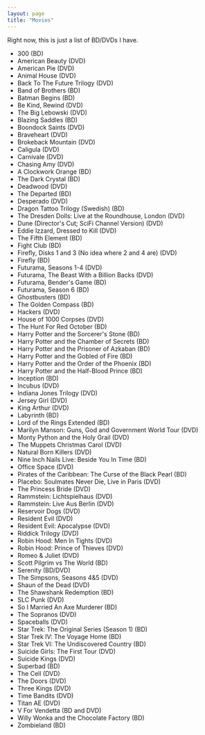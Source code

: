 ```yaml
---
layout: page
title: "Movies"
---
```

Right now, this is just a list of BD/DVDs I have.

* 300 (BD)
* American Beauty (DVD)
* American Pie (DVD)
* Animal House (DVD)
* Back To The Future Trilogy (DVD)
* Band of Brothers (BD)
* Batman Begins (BD)
* Be Kind, Rewind (DVD)
* The Big Lebowski (DVD)
* Blazing Saddles (BD)
* Boondock Saints (DVD)
* Braveheart (DVD)
* Brokeback Mountain (DVD)
* Caligula (DVD)
* Carnivale (DVD)
* Chasing Amy (DVD)
* A Clockwork Orange (BD)
* The Dark Crystal (BD)
* Deadwood (DVD)
* The Departed (BD)
* Desperado (DVD)
* Dragon Tattoo Trilogy (Swedish) (BD)
* The Dresden Dolls: Live at the Roundhouse, London (DVD)
* Dune (Director's Cut; SciFi Channel Version) (DVD)
* Eddie Izzard, Dressed to Kill (DVD)
* The Fifth Element (BD)
* Fight Club (BD)
* Firefly, Disks 1 and 3 (No idea where 2 and 4 are) (DVD)
* Firefly (BD)
* Futurama, Seasons 1-4 (DVD)
* Futurama, The Beast With a Billion Backs (DVD)
* Futurama, Bender's Game (BD)
* Futurama, Season 6 (BD)
* Ghostbusters (BD)
* The Golden Compass (BD)
* Hackers (DVD)
* House of 1000 Corpses (DVD)
* The Hunt For Red October (BD)
* Harry Potter and the Sorcerer's Stone (BD)
* Harry Potter and the Chamber of Secrets (BD)
* Harry Potter and the Prisoner of Azkaban (BD)
* Harry Potter and the Gobled of Fire (BD)
* Harry Potter and the Order of the Phoenix (BD)
* Harry Potter and the Half-Blood Prince (BD)
* Inception (BD)
* Incubus (DVD)
* Indiana Jones Trilogy (DVD)
* Jersey Girl (DVD)
* King Arthur (DVD)
* Labyrinth (BD)
* Lord of the Rings Extended (BD)
* Marilyn Manson: Guns, God and Government World Tour (DVD)
* Monty Python and the Holy Grail (DVD)
* The Muppets Christmas Carol (DVD)
* Natural Born Killers (DVD)
* Nine Inch Nails Live: Beside You In Time (BD)
* Office Space (DVD)
* Pirates of the Caribbean: The Curse of the Black Pearl (BD)
* Placebo: Soulmates Never Die, Live in Paris (DVD)
* The Princess Bride (DVD)
* Rammstein: Lichtspielhaus (DVD)
* Rammstein: Live Aus Berlin (DVD)
* Reservoir Dogs (DVD)
* Resident Evil (DVD)
* Resident Evil: Apocalypse (DVD)
* Riddick Trilogy (DVD)
* Robin Hood: Men In Tights (DVD)
* Robin Hood: Prince of Thieves (DVD)
* Romeo & Juliet (DVD)
* Scott Pilgrim vs The World (BD)
* Serenity (BD/DVD)
* The Simpsons, Seasons 4&5 (DVD)
* Shaun of the Dead (DVD)
* The Shawshank Redemption (BD)
* SLC Punk (DVD)
* So I Married An Axe Murderer (BD)
* The Sopranos (DVD)
* Spaceballs (DVD)
* Star Trek: The Original Series (Season 1) (BD)
* Star Trek IV: The Voyage Home (BD)
* Star Trek VI: The Undiscovered Country (BD)
* Suicide Girls: The First Tour (DVD)
* Suicide Kings (DVD)
* Superbad (BD)
* The Cell (DVD)
* The Doors (DVD)
* Three Kings (DVD)
* Time Bandits (DVD)
* Titan AE (DVD)
* V For Vendetta (BD and DVD)
* Willy Wonka and the Chocolate Factory (BD)
* Zombieland (BD)
